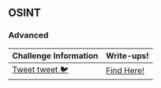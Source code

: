 ## OSINT

### Advanced
| Challenge Information | Write-ups! |
|----------------|----------------|
| [Tweet tweet 🐦](https://github.com/Hacktoberfest-Nepal/Hacktoberfest_CTF/tree/master/Challenges/OSINT/Advanced/Tweet%20tweet) | [Find Here!](https://github.com/Hacktoberfest-Nepal/Hacktoberfest_CTF/tree/master/Writeups/OSINT/Advanced/Tweet%20tweet) |
